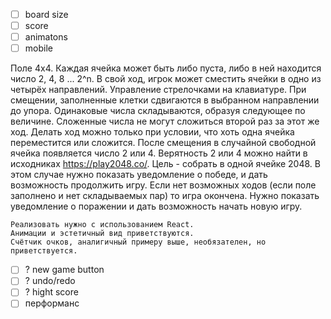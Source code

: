 - [ ] board size
- [ ] score
- [ ] animatons    
- [ ] mobile

Поле 4х4.
    Каждая ячейка может быть либо пуста, либо в ней находится число 2, 4, 8 ... 2^n.
    В свой ход, игрок может сместить ячейки в одно из четырёх направлений. Управление стрелочками на клавиатуре.
    При смещении, заполненные клетки сдвигаются в выбранном направлении до упора. Одинаковые числа складываются, образуя следующее по величине. Сложенные числа не могут сложиться второй раз за этот же ход.
    Делать ход можно только при условии, что хоть одна ячейка переместится или сложится.
    После смещения в случайной свободной ячейка появляется число 2 или 4. Верятность 2 или 4 можно найти в исходниках https://play2048.co/.
    Цель - собрать в одной ячейке 2048. В этом случае нужно показать уведомление о победе, и дать возможность продолжить игру.
    Если нет возможных ходов (если поле заполнено и нет складываемых пар) то игра окончена. Нужно показать уведомление о поражении и дать возможность начать новую игру.

    Реализовать нужно с использованием React.
    Анимации и эстетичный вид приветствуются.
    Счётчик очков, аналигичный примеру выше, необязателен, но приветствуется.

- [ ] ? new game button
- [ ] ? undo/redo
- [ ] ? hight score
- [ ] перформанс
